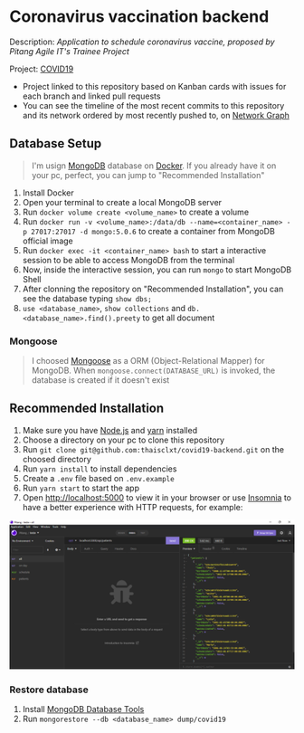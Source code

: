 # Coronavirus vaccination backend

Description: _Application to schedule coronavirus vaccine, proposed by Pitang Agile IT's Trainee Project_

Project: [COVID19](https://github.com/users/thaisclxt/projects/2)

- Project linked to this repository based on Kanban cards with issues for each branch and linked pull requests
- You can see the timeline of the most recent commits to this repository and its network ordered by most recently pushed to, on [Network Graph](https://github.com/thaisclxt/covid19-backend/network)

## Database Setup

> I'm usign [MongoDB](https://www.mongodb.com/) database on [Docker](https://www.docker.com/). If you already have it on your pc, perfect, you can jump to "Recommended Installation"

1. Install Docker
2. Open your terminal to create a local MongoDB server
3. Run `docker volume create <volume_name>` to create a volume
4. Run `docker run -v <volume_name>:/data/db --name=<container_name> -p 27017:27017 -d mongo:5.0.6` to create a container from MongoDB official image
5. Run `docker exec -it <container_name> bash` to start a interactive session to be able to access MongoDB from the terminal
6. Now, inside the interactive session, you can run `mongo` to start MongoDB Shell
7. After clonning the repository on "Recommended Installation", you can see the database typing `show dbs;`
8. `use <database_name>`, `show collections` and `db.<database_name>.find().preety` to get all document

### Mongoose

> I choosed [Mongoose](https://mongoosejs.com/) as a ORM (Object-Relational Mapper) for MongoDB. When `mongoose.connect(DATABASE_URL)` is invoked, the database is created if it doesn't exist

## Recommended Installation

1. Make sure you have [Node.js](https://nodejs.org/en/) and [yarn](https://yarnpkg.com/) installed
2. Choose a directory on your pc to clone this repository
3. Run `git clone git@github.com:thaisclxt/covid19-backend.git` on the choosed directory
4. Run `yarn install` to install dependencies
5. Create a `.env` file based on `.env.example`
6. Run `yarn start` to start the app
7. Open [http://localhost:5000](http://localhost:5000) to view it in your browser or use [Insomnia](https://insomnia.rest/) to have a better experience with HTTP requests, for example:

![GET all - example](./screenshot/getAll.png)

### Restore database

1. Install [MongoDB Database Tools](https://www.mongodb.com/try/download/database-tools)
2. Run `mongorestore --db <database_name> dump/covid19`
